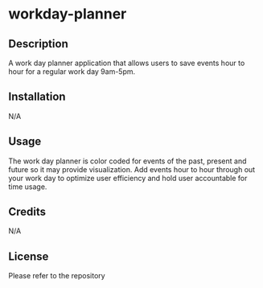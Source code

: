 # workday-planner

## Description 
A work day planner application that allows users to save events hour to hour for a regular work day 9am-5pm.

## Installation
N/A

## Usage 
The work day planner is color coded for events of the past, present and future so it may provide visualization.
Add events hour to hour through out your work day to optimize user efficiency and hold user accountable for time usage.
## Credits
N/A

## License

Please refer to the repository 
